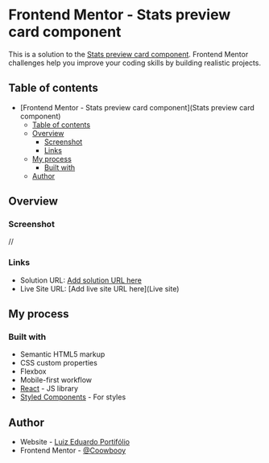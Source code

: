 # Frontend Mentor - Stats preview card component

This is a solution to the [Stats preview card component](https://www.frontendmentor.io/challenges/stats-preview-card-component-8JqbgoU62). Frontend Mentor challenges help you improve your coding skills by building realistic projects. 

## Table of contents

- [Frontend Mentor - Stats preview card component](Stats preview card component)
  - [Table of contents](#table-of-contents)
  - [Overview](#overview)
    - [Screenshot](#screenshot)
    - [Links](#links)
  - [My process](#my-process)
    - [Built with](#built-with)
  - [Author](#author)

## Overview

### Screenshot

//

### Links

- Solution URL: [Add solution URL here](https://github.com/EduardooPV/stats_preview_card_fm)
- Live Site URL: [Add live site URL here](Live site)

## My process

### Built with

- Semantic HTML5 markup
- CSS custom properties
- Flexbox
- Mobile-first workflow
- [React](https://reactjs.org/) - JS library
- [Styled Components](https://styled-components.com/) - For styles

## Author

- Website - [Luiz Eduardo Portifólio](https://luiz-eduardo-prado-veltroni.netlify.app/)
- Frontend Mentor - [@Coowbooy](https://www.frontendmentor.io/profile/EduardooPV)